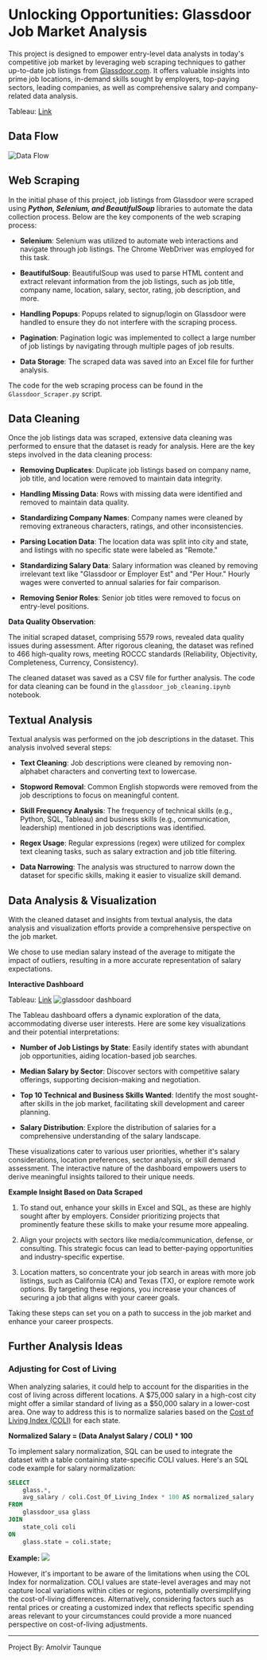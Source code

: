 # Unlocking Opportunities: Glassdoor Job Market Analysis

This project is designed to empower entry-level data analysts in today's competitive job market by leveraging web scraping techniques to gather up-to-date job listings from [Glassdoor.com](www.glassdoor.com). It offers valuable insights into prime job locations, in-demand skills sought by employers, top-paying sectors, leading companies, as well as comprehensive salary and company-related data analysis.

Tableau: [Link](https://public.tableau.com/views/GlassdoorInsights-DataAnalyst/Dashboard1?:language=en-US&:display_count=n&:origin=viz_share_link)
## Data Flow 

![Data Flow](readme_images/data_flow.png)

## Web Scraping

In the initial phase of this project, job listings from Glassdoor were scraped using ***Python, Selenium, and BeautifulSoup*** libraries to automate the data collection process. Below are the key components of the web scraping process:

- **Selenium**: Selenium was utilized to automate web interactions and navigate through job listings. The Chrome WebDriver was employed for this task.

- **BeautifulSoup**: BeautifulSoup was used to parse HTML content and extract relevant information from the job listings, such as job title, company name, location, salary, sector, rating, job description, and more.

- **Handling Popups**: Popups related to signup/login on Glassdoor were handled to ensure they do not interfere with the scraping process.

- **Pagination**: Pagination logic was implemented to collect a large number of job listings by navigating through multiple pages of job results.

- **Data Storage**: The scraped data was saved into an Excel file for further analysis.

The code for the web scraping process can be found in the ```Glassdoor_Scraper.py``` script.

## Data Cleaning

Once the job listings data was scraped, extensive data cleaning was performed to ensure that the dataset is ready for analysis. Here are the key steps involved in the data cleaning process:

- **Removing Duplicates**: Duplicate job listings based on company name, job title, and location were removed to maintain data integrity.

- **Handling Missing Data**: Rows with missing data were identified and removed to maintain data quality.

- **Standardizing Company Names**: Company names were cleaned by removing extraneous characters, ratings, and other inconsistencies.

- **Parsing Location Data**: The location data was split into city and state, and listings with no specific state were labeled as "Remote."

- **Standardizing Salary Data**: Salary information was cleaned by removing irrelevant text like "Glassdoor or Employer Est" and "Per Hour." Hourly wages were converted to annual salaries for fair comparison.

- **Removing Senior Roles**: Senior job titles were removed to focus on entry-level positions.

**Data Quality Observation**:

The initial scraped dataset, comprising 5579 rows, revealed data quality issues during assessment. After rigorous cleaning, the dataset was refined to 466 high-quality rows, meeting ROCCC standards (Reliability, Objectivity, Completeness, Currency, Consistency).

The cleaned dataset was saved as a CSV file for further analysis. The code for data cleaning can be found in the ```glassdoor_job_cleaning.ipynb``` notebook.

## Textual Analysis 

Textual analysis was performed on the job descriptions in the dataset. This analysis involved several steps:

- **Text Cleaning**: Job descriptions were cleaned by removing non-alphabet characters and converting text to lowercase.

- **Stopword Removal**: Common English stopwords were removed from the job descriptions to focus on meaningful content.

- **Skill Frequency Analysis**: The frequency of technical skills (e.g., Python, SQL, Tableau) and business skills (e.g., communication, leadership) mentioned in job descriptions was identified.

- **Regex Usage**: Regular expressions (regex) were utilized for complex text cleaning tasks, such as salary extraction and job title filtering.

- **Data Narrowing**: The analysis was structured to narrow down the dataset for specific skills, making it easier to visualize skill demand.

## Data Analysis & Visualization

With the cleaned dataset and insights from textual analysis, the data analysis and visualization efforts provide a comprehensive perspective on the job market.

We chose to use median salary instead of the average to mitigate the impact of outliers, resulting in a more accurate representation of salary expectations.

**Interactive Dashboard**

Tableau: [Link](https://public.tableau.com/views/GlassdoorInsights-DataAnalyst/Dashboard1?:language=en-US&:display_count=n&:origin=viz_share_link)
![glassdoor dashboard](readme_images/glassdoor_dashboard.png)

The Tableau dashboard offers a dynamic exploration of the data, accommodating diverse user interests. Here are some key visualizations and their potential interpretations:

- **Number of Job Listings by State**: Easily identify states with abundant job opportunities, aiding location-based job searches.

- **Median Salary by Sector**: Discover sectors with competitive salary offerings, supporting decision-making and negotiation.

- **Top 10 Technical and Business Skills Wanted**: Identify the most sought-after skills in the job market, facilitating skill development and career planning.

- **Salary Distribution**: Explore the distribution of salaries for a comprehensive understanding of the salary landscape.

These visualizations cater to various user priorities, whether it's salary considerations, location preferences, sector analysis, or skill demand assessment. The interactive nature of the dashboard empowers users to derive meaningful insights tailored to their unique needs.

**Example Insight Based on Data Scraped**

1. To stand out, enhance your skills in Excel and SQL, as these are highly sought after by employers. Consider prioritizing projects that prominently feature these skills to make your resume more appealing.

2. Align your projects with sectors like media/communication, defense, or consulting. This strategic focus can lead to better-paying opportunities and industry-specific expertise.

3. Location matters, so concentrate your job search in areas with more job listings, such as California (CA) and Texas (TX), or explore remote work options. By targeting these regions, you increase your chances of securing a job that aligns with your career goals.

Taking these steps can set you on a path to success in the job market and enhance your career prospects.

## Further Analysis Ideas

### Adjusting for Cost of Living

When analyzing salaries, it could help to account for the disparities in the cost of living across different locations. A $75,000 salary in a high-cost city might offer a similar standard of living as a $50,000 salary in a lower-cost area. One way to address this is to normalize salaries based on the [Cost of Living Index (COLI)](https://meric.mo.gov/data/cost-living-data-series) for each state.

**Normalized Salary = (Data Analyst Salary / COLI) * 100**

To implement salary normalization, SQL can be used to integrate the dataset with a table containing state-specific COLI values. Here's an SQL code example for salary normalization:

```sql
SELECT
    glass.*,
    avg_salary / coli.Cost_Of_Living_Index * 100 AS normalized_salary
FROM
    glassdoor_usa glass
JOIN
    state_coli coli
ON
    glass.state = coli.state;
```
**Example:**
![](readme_images/normalized_salary.png)


However, it's important to be aware of the limitations when using the COL Index for normalization. COLI values are state-level averages and may not capture local variations within cities or regions, potentially oversimplifying the cost-of-living differences. Alternatively, considering factors such as rental prices or creating a customized index that reflects specific spending areas relevant to your circumstances could provide a more nuanced perspective on cost-of-living adjustments.

---
Project By: Amolvir Taunque